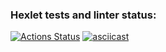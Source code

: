### Hexlet tests and linter status:
[![Actions Status](https://github.com/semenovvitaliy/java-project-lvl2/workflows/hexlet-check/badge.svg)](https://github.com/semenovvitaliy/java-project-lvl2/actions)
[![asciicast](https://asciinema.org/a/2Fo6drzs06jtzSuFuJWzqx5Ka.svg)](https://asciinema.org/a/2Fo6drzs06jtzSuFuJWzqx5Ka)

